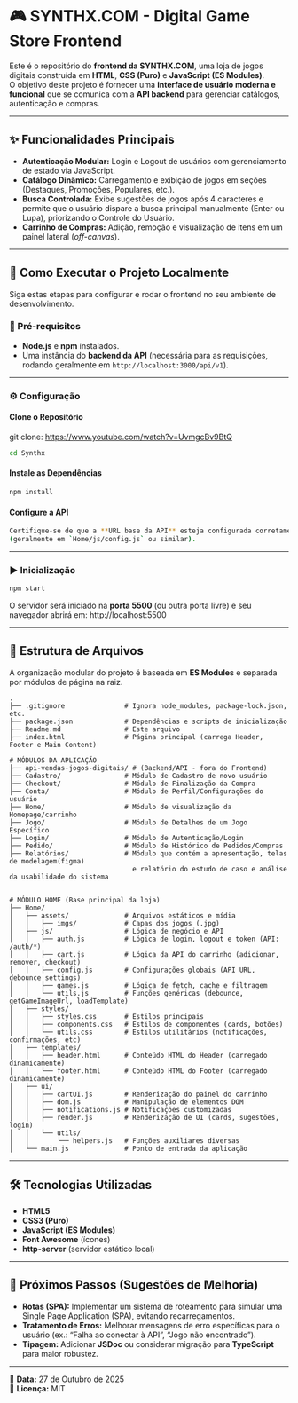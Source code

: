 # 🎮 SYNTHX.COM - Digital Game Store Frontend

Este é o repositório do **frontend da SYNTHX.COM**, uma loja de jogos digitais construída em **HTML**, **CSS (Puro)** e **JavaScript (ES Modules)**.  
O objetivo deste projeto é fornecer uma **interface de usuário moderna e funcional** que se comunica com a **API backend** para gerenciar catálogos, autenticação e compras.

---

## ✨ Funcionalidades Principais

- **Autenticação Modular:** Login e Logout de usuários com gerenciamento de estado via JavaScript.  
- **Catálogo Dinâmico:** Carregamento e exibição de jogos em seções (Destaques, Promoções, Populares, etc.).  
- **Busca Controlada:** Exibe sugestões de jogos após 4 caracteres e permite que o usuário dispare a busca principal manualmente (Enter ou Lupa), priorizando o Controle do Usuário.  
- **Carrinho de Compras:** Adição, remoção e visualização de itens em um painel lateral (*off-canvas*).  

---

## 🚀 Como Executar o Projeto Localmente

Siga estas etapas para configurar e rodar o frontend no seu ambiente de desenvolvimento.

### 🔧 Pré-requisitos
- **Node.js** e **npm** instalados.  
- Uma instância do **backend da API** (necessária para as requisições, rodando geralmente em `http://localhost:3000/api/v1`).

---

### ⚙️ Configuração

#### Clone o Repositório

git clone: https://www.youtube.com/watch?v=UvmgcBv9BtQ

```bash
cd Synthx
````

#### Instale as Dependências
```bash
npm install
````

#### Configure a API
```bash
Certifique-se de que a **URL base da API** esteja configurada corretamente no seu código JS  
(geralmente em `Home/js/config.js` ou similar).
````

---

### ▶️ Inicialização

```bash
npm start
````

O servidor será iniciado na **porta 5500** (ou outra porta livre) e seu navegador abrirá em:
http://localhost:5500

---

## 📂 Estrutura de Arquivos

A organização modular do projeto é baseada em **ES Modules** e separada por módulos de página na raiz.

```plaintext
.
├── .gitignore               # Ignora node_modules, package-lock.json, etc.
├── package.json             # Dependências e scripts de inicialização
├── Readme.md                # Este arquivo
├── index.html               # Página principal (carrega Header, Footer e Main Content)

# MÓDULOS DA APLICAÇÃO
├── api-vendas-jogos-digitais/ # (Backend/API - fora do Frontend)
├── Cadastro/                # Módulo de Cadastro de novo usuário
├── Checkout/                # Módulo de Finalização da Compra
├── Conta/                   # Módulo de Perfil/Configurações do usuário
├── Home/                    # Módulo de visualização da Homepage/carrinho
├── Jogo/                    # Módulo de Detalhes de um Jogo Específico
├── Login/                   # Módulo de Autenticação/Login
├── Pedido/                  # Módulo de Histórico de Pedidos/Compras
├── Relatórios/              # Módulo que contém a apresentação, telas de modelagem(figma)
                               e relatório do estudo de caso e análise da usabilidade do sistema


# MÓDULO HOME (Base principal da loja)
├── Home/
│   ├── assets/              # Arquivos estáticos e mídia
│   │   ├── imgs/            # Capas dos jogos (.jpg)
│   ├── js/                  # Lógica de negócio e API
│   │   ├── auth.js          # Lógica de login, logout e token (API: /auth/*)
│   │   ├── cart.js          # Lógica da API do carrinho (adicionar, remover, checkout)
│   │   ├── config.js        # Configurações globais (API URL, debounce settings)
│   │   ├── games.js         # Lógica de fetch, cache e filtragem
│   │   └── utils.js         # Funções genéricas (debounce, getGameImageUrl, loadTemplate)
│   ├── styles/
│   │   ├── styles.css       # Estilos principais
│   │   ├── components.css   # Estilos de componentes (cards, botões)
│   │   └── utils.css        # Estilos utilitários (notificações, confirmações, etc)
│   ├── templates/
│   │   ├── header.html      # Conteúdo HTML do Header (carregado dinamicamente)
│   │   └── footer.html      # Conteúdo HTML do Footer (carregado dinamicamente)
│   ├── ui/                  
│   │   ├── cartUI.js        # Renderização do painel do carrinho
│   │   ├── dom.js           # Manipulação de elementos DOM
│   │   ├── notifications.js # Notificações customizadas
│   │   ├── render.js        # Renderização de UI (cards, sugestões, login)
│   │   └── utils/
│   │       └── helpers.js   # Funções auxiliares diversas
│   └── main.js              # Ponto de entrada da aplicação
````

---

## 🛠️ Tecnologias Utilizadas

- **HTML5**  
- **CSS3 (Puro)**  
- **JavaScript (ES Modules)**  
- **Font Awesome** (ícones)  
- **http-server** (servidor estático local)

---

## 📌 Próximos Passos (Sugestões de Melhoria)

- **Rotas (SPA):** Implementar um sistema de roteamento para simular uma Single Page Application (SPA), evitando recarregamentos.  
- **Tratamento de Erros:** Melhorar mensagens de erro específicas para o usuário (ex.: “Falha ao conectar à API”, “Jogo não encontrado”).  
- **Tipagem:** Adicionar **JSDoc** ou considerar migração para **TypeScript** para maior robustez.

---
 
📅 **Data:** 27 de Outubro de 2025  
📜 **Licença:** MIT
